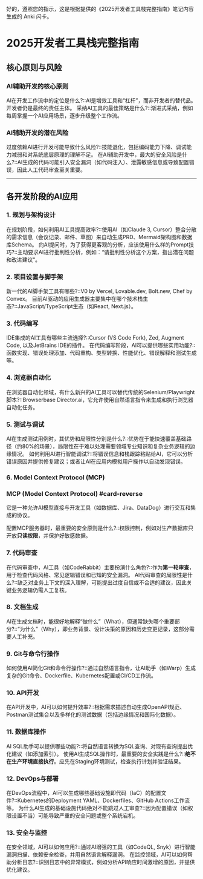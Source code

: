 好的，遵照您的指示，这是根据提供的《2025开发者工具栈完整指南》笔记内容生成的 Anki 闪卡。

# 2025开发者工具栈完整指南

## 核心原则与风险

### AI辅助开发的核心原则
AI在开发工作流中的定位是什么?::AI是增效工具和“杠杆”，而非开发者的替代品。开发者仍是最终的责任主体。
采纳AI工具的最佳策略是什么?::渐进式采纳，例如每周掌握一个AI应用场景，逐步升级整个工作流。

### AI辅助开发的潜在风险
过度依赖AI进行开发可能导致什么风险?::技能退化，包括编码能力下降、调试能力减弱和对系统底层原理的理解不足。
在AI辅助开发中，最大的安全风险是什么?::AI生成的代码可能引入安全漏洞（如代码注入）、泄露敏感信息或导致配置错误，因此人工代码审查至关重要。

---

## 各开发阶段的AI应用

### 1. 规划与架构设计
在规划阶段，如何利用AI工具提高效率?::使用AI（如Claude 3, Cursor）整合分散的需求信息（会议记录、邮件、草图）来自动生成PRD、Mermaid架构图和数据库Schema。
向AI提问时，为了获得更客观的分析，应该使用什么样的Prompt技巧?::主动要求AI进行批判性分析，例如：“请批判性分析这个方案，指出潜在问题和改进建议”。

### 2. 项目设置与脚手架
新一代的AI脚手架工具有哪些?::V0 by Vercel, Lovable.dev, Bolt.new, Chef by Convex。
目前AI驱动的应用生成器主要集中在哪个技术栈生态?::JavaScript/TypeScript生态（如React, Next.js）。

### 3. 代码编写
IDE集成的AI工具有哪些主流选择?::Cursor (VS Code Fork), Zed, Augment Code, 以及JetBrains IDE的插件。
在代码编写阶段，AI可以提供哪些实用功能?::函数实现、错误处理添加、代码重构、类型转换、性能优化、错误解释和测试生成等。

### 4. 浏览器自动化
在浏览器自动化领域，有什么新兴的AI工具可以替代传统的Selenium/Playwright脚本?::Browserbase Director.ai，它允许使用自然语言指令来生成和执行浏览器自动化任务。

### 5. 测试与调试
AI在生成测试用例时，其优势和局限性分别是什么?::优势在于能快速覆盖基础路径（约80%的场景），局限性在于难以处理需要领域专业知识和复杂业务逻辑的边缘情况。
如何利用AI进行智能调试?::将错误信息和栈跟踪粘贴给AI，它可以分析错误原因并提供修复建议；或者让AI在应用内模拟用户操作以自动发现错误。

### 6. Model Context Protocol (MCP)
### MCP (Model Context Protocol) #card-reverse
它是一种允许AI模型直接与开发工具（如数据库、Jira、DataDog）进行交互和集成的协议。

配置MCP服务器时，最重要的安全原则是什么?::权限控制，例如对生产数据库只开放**只读权限**，并保护好敏感数据。

### 7. 代码审查
在代码审查中，AI工具（如CodeRabbit）主要扮演什么角色?::作为**第一轮审查**，用于检查代码风格、常见逻辑错误和已知的安全漏洞。
AI代码审查的局限性是什么?::缺乏对业务上下文的深入理解，可能提出过度自信或不合适的建议，因此关键业务逻辑仍需人工复核。

### 8. 文档生成
AI在生成文档时，能很好地解释“做什么”（What），但通常缺失哪个重要部分?::“为什么”（Why），即业务背景、设计决策的原因和历史变更记录，这部分需要人工补充。

### 9. Git与命令行操作
如何使用AI简化Git和命令行操作?::通过自然语言指令，让AI助手（如Warp）生成复杂的Git命令、Dockerfile、Kubernetes配置或CI/CD工作流。

### 10. API开发
在API开发中，AI可以如何提升效率?::根据需求描述自动生成OpenAPI规范、Postman测试集合以及多样化的测试数据（包括边缘情况和国际化数据）。

### 11. 数据库操作
AI SQL助手可以提供哪些功能?::将自然语言转换为SQL查询、对现有查询提出优化建议（如添加索引）。
使用AI生成SQL操作时，最重要的安全实践是什么?::**绝不在生产环境直接执行**。应先在Staging环境测试，检查执行计划并验证结果。

### 12. DevOps与部署
在DevOps流程中，AI可以生成哪些基础设施即代码（IaC）的配置文件?::Kubernetes的Deployment YAML、Dockerfiles、GitHub Actions工作流等。
为什么AI生成的基础设施代码绝对不能跳过人工审查?::因为配置错误（如权限设置不当）可能导致严重的安全问题或整个系统宕机。

### 13. 安全与监控
在安全领域，AI可以如何应用?::通过AI增强的工具（如CodeQL, Snyk）进行智能漏洞扫描、依赖安全检查，并用自然语言解释漏洞。
在监控领域，AI可以如何帮助分析日志?::识别日志中的异常模式，例如分析API响应时间激增的原因，并提供优化建议。